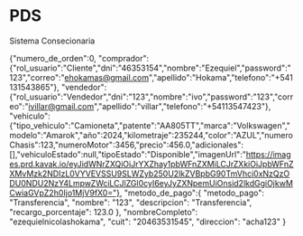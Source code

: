 # PDS
Sistema Consecionaria



{"numero_de_orden":0,
    "comprador":{"rol_usuario":"Cliente","dni":"46353154","nombre":"Ezequiel","password":"123","correo":"ehokamas@gmail.com","apellido":"Hokama","telefono":"+541131543865"},
"vendedor":{"rol_usuario":"Vendedor","dni":"123","nombre":"ivo","password":"123","correo":"ivillar@gmail.com","apellido":"villar","telefono":"+54113547423"},
"vehiculo":{"tipo_vehiculo":"Camioneta","patente":"AA805TT","marca":"Volkswagen","modelo":"Amarok","año":2024,"kilometraje":235244,"color":"AZUL","numeroChasis":123,"numeroMotor":3456,"precio":456.0,"adicionales":[],"vehiculoEstado":null,"tipoEstado":"Disponible","imagenUrl":"https://images.prd.kavak.io/eyJidWNrZXQiOiJrYXZhay1pbWFnZXMiLCJrZXkiOiJpbWFnZXMvMzk2NDIzL0VYVEVSSU9SLWZyb250U2lkZVBpbG90TmVhci0xNzQzODU0NDU2NzY4LmpwZWciLCJlZGl0cyI6eyJyZXNpemUiOnsid2lkdGgiOjkwMCwiaGVpZ2h0Ijo1MjV9fX0="},
    "metodo_de_pago":{
    "metodo_pago": "Transferencia",
    "nombre": "123",
    "descripcion": "Transferencia",
    "recargo_porcentaje": 123.0
    },
    "nombreCompleto": "ezequielnicolashokama",
    "cuit": "20463531545",
    "direccion": "acha123"
}